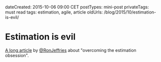 dateCreated: 2015-10-06 09:00 CET
postTypes: mini-post
privateTags: must read
tags: estimation, agile, article
oldUrls: /blog/2015/10/estimation-is-evil/  

# Estimation is evil

[A long article][60] by [@RonJeffries] about "overcoming the estimation obsession".

[@RonJeffries]: https://twitter.com/RonJeffries
[60]: https://pragprog.com/magazines/2013-02/estimation-is-evil
